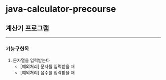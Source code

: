 # java-calculator-precourse
## 계산기 프로그램

---

### 기능구현목
1. 문자열을 입력받는다
   - [예외처리] 문자를 입력받을 때
   - [예외처리] 음수를 입력받을 때
